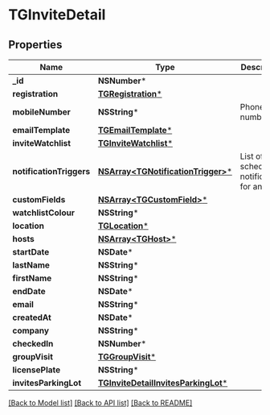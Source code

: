 # TGInviteDetail

## Properties
Name | Type | Description | Notes
------------ | ------------- | ------------- | -------------
**_id** | **NSNumber*** |  | 
**registration** | [**TGRegistration***](TGRegistration.md) |  | [optional] 
**mobileNumber** | **NSString*** | Phone number | [optional] 
**emailTemplate** | [**TGEmailTemplate***](TGEmailTemplate.md) |  | [optional] 
**inviteWatchlist** | [**TGInviteWatchlist***](TGInviteWatchlist.md) |  | [optional] 
**notificationTriggers** | [**NSArray&lt;TGNotificationTrigger&gt;***](TGNotificationTrigger.md) | List of scheduled notifications for an invite | [optional] 
**customFields** | [**NSArray&lt;TGCustomField&gt;***](TGCustomField.md) |  | [optional] 
**watchlistColour** | **NSString*** |  | [optional] 
**location** | [**TGLocation***](TGLocation.md) |  | [optional] 
**hosts** | [**NSArray&lt;TGHost&gt;***](TGHost.md) |  | [optional] 
**startDate** | **NSDate*** |  | [optional] 
**lastName** | **NSString*** |  | 
**firstName** | **NSString*** |  | 
**endDate** | **NSDate*** |  | [optional] 
**email** | **NSString*** |  | 
**createdAt** | **NSDate*** |  | [optional] 
**company** | **NSString*** |  | [optional] 
**checkedIn** | **NSNumber*** |  | [optional] 
**groupVisit** | [**TGGroupVisit***](TGGroupVisit.md) |  | [optional] 
**licensePlate** | **NSString*** |  | [optional] 
**invitesParkingLot** | [**TGInviteDetailInvitesParkingLot***](TGInviteDetailInvitesParkingLot.md) |  | [optional] 

[[Back to Model list]](../README.md#documentation-for-models) [[Back to API list]](../README.md#documentation-for-api-endpoints) [[Back to README]](../README.md)


